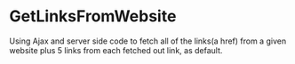 # GetLinksFromWebsite

Using Ajax and server side code to fetch all of the links(a href) from a given website plus 5 links from each fetched out link, as default.
